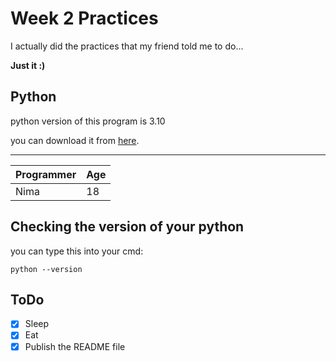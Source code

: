 # Week 2 Practices


I actually did the practices that my friend told me to do...

**Just it :)**

## Python

python version of this program is 3.10

you can download it from [here](https://www.python.org/).

---

| Programmer | Age |
| - | - |
| Nima | 18 |

## Checking the version of your python

you can type this into your cmd:
```
python --version
```


## ToDo

- [x] Sleep
- [x] Eat
- [x] Publish the README file
